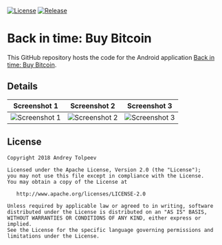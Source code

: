 
[![License](https://img.shields.io/badge/license-Apache_2.0-blue.svg)](http://www.apache.org/licenses/LICENSE-2.0)
[![Release](https://img.shields.io/badge/release-1.0.6-blue.svg)](https://github.com/vase4kin/Back-in-time-Buy-bitcoin/releases/latest)
# Back in time: Buy Bitcoin

This GitHub repository hosts the code for the Android application [Back in time: Buy Bitcoin](https://play.google.com/store/apps/details?id=com.travelbackintime.buybitcoin).

## Details

Screenshot 1 | Screenshot 2 | Screenshot 3  
:-------------------------:|:-------------------------:|:-------------------------:
![Screenshot 1](https://github.com/vase4kin/Back-in-time-Buy-bitcoin/raw/master/screenshots/Phone%20Screenshot%201.png) | ![Screenshot 2](https://github.com/vase4kin/Back-in-time-Buy-bitcoin/raw/master/screenshots/Phone%20Screenshot%202.png) | ![Screenshot 3](https://github.com/vase4kin/Back-in-time-Buy-bitcoin/raw/master/screenshots/Phone%20Screenshot%203.png)

## License
```
Copyright 2018 Andrey Tolpeev

Licensed under the Apache License, Version 2.0 (the "License");
you may not use this file except in compliance with the License.
You may obtain a copy of the License at

   http://www.apache.org/licenses/LICENSE-2.0

Unless required by applicable law or agreed to in writing, software
distributed under the License is distributed on an "AS IS" BASIS,
WITHOUT WARRANTIES OR CONDITIONS OF ANY KIND, either express or implied.
See the License for the specific language governing permissions and
limitations under the License.
```
